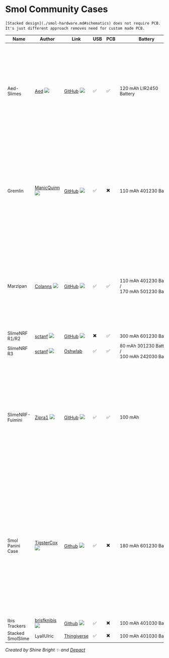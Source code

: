 # Smol Community Cases

```admonish note
[Stacked design](./smol-hardware.md#schematics) does not require PCB. It's just different approach removes need for custom made PCB.
```

<table class="table-sort table-arrows">
    <thead>
        <tr>
            <th>Name</th>
            <th>Author</th>
            <th>Link</th>
            <th>USB</th>
            <th>PCB</th>
            <th>Battery</th>
            <th>Dock</th>
            <th class="disable-sort" style="min-width: 400px">Image</th>
        </tr>
    </thead>
    <tbody>
        <tr>
            <td>Aed-Slimes</td>
            <td>
                <div class="tooltip-image-container">
                    <a href="https://github.com/Aed-1">Aed</a>
                    <span class="tooltip-image left">
                        <img
                            src="https://github-readme-stats.vercel.app/api?username=Aed&cache_seconds=86400&hide_rank=true&show_icons=true&hide_border=true&bg_color=00000000&title_color=cccccc&text_color=cccccc&icon_color=cccccc"
                            loading="lazy"/>
                    </span>
                </div>
            </td>
            <td>
                <div class="tooltip-image-container">
                    <a href="https://github.com/Aed-1/Aed-Slimes">GitHub</a>
                    <span class="tooltip-image left">
                        <img
                            src="https://github-readme-stats.vercel.app/api/pin?username=Aed-1&repo=Aed-Slimes&cache_seconds=86400&hide_border=true&bg_color=00000000&title_color=cccccc&text_color=cccccc&icon_color=cccccc"
                            loading="lazy"/>
                    </span>
                </div>
            </td>
            <td>✅</td>
            <td>✅</td>
            <td>
                <div class="tooltip-text-container">120 mAh
                    <span class="tooltip-text">LIR2450 Battery</span>
                </div>
            </td>
            <td>✖️</td>
            <td>
                <div class="tooltip-image-container">
                    <img
                        src="https://raw.githubusercontent.com/Aed-1/Aed-Slimes/refs/heads/main/img/Aed-Slime.png"
                        loading="lazy"/>
                    <span class="tooltip-image right">
                        <img
                        src="https://raw.githubusercontent.com/Aed-1/Aed-Slimes/refs/heads/main/img/Aed-Slime.png"
                        loading="lazy"/>
                    </span>
                </div>
            </td>
        </tr>
        <tr>
            <td>Gremlin</td>
            <td>
                <div class="tooltip-image-container">
                    <a href="https://github.com/ManicQuinn">ManicQuinn</a>
                    <span class="tooltip-image left">
                        <img
                            src="https://github-readme-stats.vercel.app/api?username=ManicQuinn&cache_seconds=86400&hide_rank=true&show_icons=true&hide_border=true&bg_color=00000000&title_color=cccccc&text_color=cccccc&icon_color=cccccc"
                            loading="lazy"/>
                    </span>
                </div>
            </td>
            <td>
                <div class="tooltip-image-container">
                    <a href="https://github.com/ManicQuinn/SlimeVR-Gremlin">GitHub</a>
                    <span class="tooltip-image left">
                        <img
                            src="https://github-readme-stats.vercel.app/api/pin?username=ManicQuinn&repo=SlimeVR-Gremlin&cache_seconds=86400&hide_border=true&bg_color=00000000&title_color=cccccc&text_color=cccccc&icon_color=cccccc"
                            loading="lazy"/>
                    </span>
                </div>
            </td>
            <td>✅</td>
            <td>✖️</td>
            <td>
                <div class="tooltip-text-container">110 mAh
                    <span class="tooltip-text">401230 Battery</span>
                </div>
            </td>
            <td>✖️</td>
            <td>
                <div class="tooltip-image-container">
                    <img
                        src="https://raw.githubusercontent.com/ManicQuinn/SlimeVR-Gremlin/refs/heads/main/photos/GremlinTrackers.png"
                        loading="lazy"/>
                    <span class="tooltip-image right">
                        <img
                            src="https://raw.githubusercontent.com/ManicQuinn/SlimeVR-Gremlin/refs/heads/main/photos/GremlinTrackers.png"
                            loading="lazy"/>
                    </span>
                </div>
            </td>
        </tr>
        <tr>
            <td>Marzipan</td>
            <td>
                <div class="tooltip-image-container">
                    <a href="https://github.com/colasama">Colanns</a>
                    <span class="tooltip-image left">
                        <img
                            src="https://github-readme-stats.vercel.app/api?username=colasama&cache_seconds=86400&hide_rank=true&show_icons=true&hide_border=true&bg_color=00000000&title_color=cccccc&text_color=cccccc&icon_color=cccccc"
                            loading="lazy"/>
                    </span>
                </div>
            </td>
            <td>
                <div class="tooltip-image-container">
                    <a href="https://github.com/colasama/Marzipan">GitHub</a>
                    <span class="tooltip-image left">
                        <img
                            src="https://github-readme-stats.vercel.app/api/pin?username=colasama&repo=Marzipan&cache_seconds=86400&hide_border=true&bg_color=00000000&title_color=cccccc&text_color=cccccc&icon_color=cccccc"
                            loading="lazy"/>
                    </span>
                </div>
            </td>
            <td>✅</td>
            <td>✅</td>
            <td style="white-space: nowrap;">
                <div class="tooltip-text-container">110 mAh
                    <span class="tooltip-text">401230 Battery</span>
                </div>
                /
                <div class="tooltip-text-container">170 mAh
                    <span class="tooltip-text">501230 Battery</span>
                </div>
            </td>
            <td>✖️</td>
            <td>
                <div class="tooltip-image-container">
                    <img
                        src="https://raw.githubusercontent.com/colasama/Marzipan/refs/heads/main/assets/sample.jpg"
                        loading="lazy"/>
                    <span class="tooltip-image right">
                        <img
                            src="https://raw.githubusercontent.com/colasama/Marzipan/refs/heads/main/assets/sample.jpg"
                            loading="lazy"/>
                    </span>
                </div>
            </td>
        </tr>
        <tr>
            <td>SlimeNRF R1/R2</td>
            <td>
                <div class="tooltip-image-container">
                    <a href="https://github.com/sctanf">sctanf</a>
                    <span class="tooltip-image left">
                        <img
                            src="https://github-readme-stats.vercel.app/api?username=sctanf&cache_seconds=86400&hide_rank=true&show_icons=true&hide_border=true&bg_color=00000000&title_color=cccccc&text_color=cccccc&icon_color=cccccc"
                            loading="lazy"/>
                    </span>
                </div>
            </td>
            <td>
                <div class="tooltip-image-container">
                    <a href="https://github.com/SlimeVR/SlimeVR-Tracker-nRF-PCB">GitHub</a>
                    <span class="tooltip-image left">
                        <img
                            src="https://github-readme-stats.vercel.app/api/pin?username=SlimeVR&repo=SlimeVR-Tracker-nRF-PCB&cache_seconds=86400&hide_border=true&bg_color=00000000&title_color=cccccc&text_color=cccccc&icon_color=cccccc"
                            loading="lazy"/>
                    </span>
                </div>
            </td>
            <td>✖️</td>
            <td>✅</td>
            <td>
                <div class="tooltip-text-container">300 mAh
                    <span class="tooltip-text">601230 Battery</span>
                </div>
            </td>
            <td>✖️</td>
            <td>
                <div class="tooltip-image-container">
                    <img
                        src="https://raw.githubusercontent.com/SlimeVR/SlimeVR-Tracker-nRF-PCB/refs/heads/main/images/DSC_0067.webp"
                        loading="lazy"/>
                    <span class="tooltip-image right">
                        <img
                            src="https://raw.githubusercontent.com/SlimeVR/SlimeVR-Tracker-nRF-PCB/refs/heads/main/images/DSC_0067.webp"
                            loading="lazy"/>
                    </span>
                </div>
            </td>
        </tr>
        <tr>
            <td>SlimeNRF R3</td>
            <td>
                <div class="tooltip-image-container">
                    <a href="https://github.com/sctanf">sctanf</a>
                    <span class="tooltip-image left">
                        <img
                            src="https://github-readme-stats.vercel.app/api?username=sctanf&cache_seconds=86400&hide_rank=true&show_icons=true&hide_border=true&bg_color=00000000&title_color=cccccc&text_color=cccccc&icon_color=cccccc"
                            loading="lazy"/>
                    </span>
                </div>
            </td>
            <td>
                <a href="https://oshwlab.com/sctanf/slimenrf3">Oshwlab</a>
            </td>
            <td>✅</td>
            <td>✅</td>
            <td style="white-space: nowrap;">
                <div class="tooltip-text-container">80 mAh
                    <span class="tooltip-text">301230 Battery</span>
                </div>
                /
                <div class="tooltip-text-container">100 mAh
                    <span class="tooltip-text">242030 Battery</span>
                </div>
            </td>
            <td>✖️</td>
            <td>
                <div class="tooltip-image-container">
                    <img
                        src="https://image.easyeda.com/pullimage/yqgxTM1PciHEAJCbQuXxcXNqxEJMzmkE2ujd4QaK.jpeg"
                        loading="lazy"/>
                    <span class="tooltip-image right">
                        <img
                            src="https://image.easyeda.com/pullimage/yqgxTM1PciHEAJCbQuXxcXNqxEJMzmkE2ujd4QaK.jpeg"
                            loading="lazy"/>
                    </span>
                </div>
            </td>
        </tr>
        <tr>
            <td>SlimeNRF-Fuimini</td>
            <td>
                <div class="tooltip-image-container">
                    <a href="https://github.com/Zipra1">Zipra1</a>
                    <span class="tooltip-image left">
                        <img
                            src="https://github-readme-stats.vercel.app/api?username=Zipra1&cache_seconds=86400&hide_rank=true&show_icons=true&hide_border=true&bg_color=00000000&title_color=cccccc&text_color=cccccc&icon_color=cccccc"
                            loading="lazy"/>
                    </span>
                </div>
            </td>
            <td>
                <div class="tooltip-image-container">
                    <a href="https://github.com/Zipra1/SlimeNRF-Fuimini">GitHub</a>
                    <span class="tooltip-image left">
                        <img
                            src="https://github-readme-stats.vercel.app/api/pin?username=Zipra1&repo=SlimeNRF-Fuimini&cache_seconds=86400&hide_border=true&bg_color=00000000&title_color=cccccc&text_color=cccccc&icon_color=cccccc"
                            loading="lazy"/>
                    </span>
                </div>
            </td>
            <td>✅</td>
            <td>✅</td>
            <td>100 mAh</td>
            <td>✅</td>
            <td>
                <div class="tooltip-image-container">
                    <img
                        src="https://raw.githubusercontent.com/Zipra1/SlimeNRF-Fuimini/refs/heads/main/Tracker/Photos/Processed/thumbnail.png"
                        loading="lazy"/>
                    <span class="tooltip-image right">
                        <img
                            src="https://raw.githubusercontent.com/Zipra1/SlimeNRF-Fuimini/refs/heads/main/Tracker/Photos/Processed/thumbnail.png"
                            loading="lazy"/>
                    </span>
                </div>
            </td>
        </tr>
        <tr>
            <td>Smol Panini Case</td>
            <td>
                <div class="tooltip-image-container">
                    <a href="https://github.com/TigsterCox">TigsterCox</a>
                    <span class="tooltip-image left">
                        <img
                            src="https://github-readme-stats.vercel.app/api?username=TigsterCox&cache_seconds=86400&hide_rank=true&show_icons=true&hide_border=true&bg_color=00000000&title_color=cccccc&text_color=cccccc&icon_color=cccccc"
                            loading="lazy"/>
                    </span>
                </div>
            </td>
            <td>
                <div class="tooltip-image-container">
                    <a href="https://github.com/TigsterCox/Smol-Panini-Case/">Github</a>
                    <span class="tooltip-image left">
                        <img
                            src="https://github-readme-stats.vercel.app/api/pin?username=TigsterCox&repo=Smol-Panini-Case&cache_seconds=86400&hide_border=true&bg_color=00000000&title_color=cccccc&text_color=cccccc&icon_color=cccccc"
                            loading="lazy"/>
                    </span>
                </div>
            </td>
            <td>✅</td>
            <td>✖️</td>
            <td>
                <div class="tooltip-text-container">180 mAh
                    <span class="tooltip-text">601230 Battery</span>
                </div>
            </td>
            <td>✖️</td>
            <td>
                <div class="tooltip-image-container">
                    <img
                        src="https://raw.githubusercontent.com/TigsterCox/Smol-Panini-Case/refs/heads/main/assets/wiki-case-image.png"
                        loading="lazy"/>
                    <span class="tooltip-image right">
                        <img
                            src="https://raw.githubusercontent.com/TigsterCox/Smol-Panini-Case/refs/heads/main/assets/wiki-case-image.png"
                            loading="lazy"/>
                    </span>
                </div>
            </td>
        </tr>
        <tr>
            <td>Ibis Trackers</td>
            <td>
                <div class="tooltip-image-container">
                    <a href="https://github.com/brisfknibis">brisfknibis</a>
                    <span class="tooltip-image left">
                        <img
                            src="https://github-readme-stats.vercel.app/api?username=brisfknibis&cache_seconds=86400&hide_rank=true&show_icons=true&hide_border=true&bg_color=00000000&title_color=cccccc&text_color=cccccc&icon_color=cccccc"
                            loading="lazy"/>
                    </span>
                </div>
            </td>
            <td>
                <div class="tooltip-image-container">
                    <a href="https://github.com/brisfknibis/ibis-trackers/">Github</a>
                    <span class="tooltip-image left">
                        <img
                            src="https://github-readme-stats.vercel.app/api/pin?username=brisfknibis&repo=ibis-trackers&cache_seconds=86400&hide_border=true&bg_color=00000000&title_color=cccccc&text_color=cccccc&icon_color=cccccc"
                            loading="lazy"/>
                    </span>
                </div>
            </td>
            <td>✅</td>
            <td>✖️</td>
            <td>
                <div class="tooltip-text-container">100 mAh
                    <span class="tooltip-text">401030 Battery</span>
                </div>
            </td>
            <td>✖️</td>
            <td>
                <div class="tooltip-image-container">
                    <img
                        src="https://raw.githubusercontent.com/brisfknibis/ibis-trackers/refs/heads/main/Images/IbisTracker.jpg"
                        loading="lazy"/>
                    <span class="tooltip-image right">
                        <img
                            src="https://raw.githubusercontent.com/brisfknibis/ibis-trackers/refs/heads/main/Images/IbisTracker.jpg"
                            loading="lazy"/>
                    </span>
                </div>
            </td>
        </tr>
        <tr>
            <td>Stacked SmolSlime</td>
            <td>LyallUlric</td>
            <td>
                <a href="https://www.thingiverse.com/thing:6941615">Thingiverse</a>
            </td>
            <td>✅</td>
            <td>✖️</td>
            <td>
                <div class="tooltip-text-container">100 mAh
                    <span class="tooltip-text">401030 Battery</span>
                </div>
            </td>
            <td>✖️</td>
            <td>
                <div class="tooltip-image-container">
                    <img
                        src="https://cdn.thingiverse.com/assets/d4/ec/6a/83/0d/large_display_image_2025-02-20_171452292.png"
                        loading="lazy"/>
                    <span class="tooltip-image right">
                        <img
                            src="https://cdn.thingiverse.com/assets/d4/ec/6a/83/0d/large_display_image_2025-02-20_171452292.png"
                            loading="lazy"/>
                    </span>
                </div>
            </td>
        </tr>
    </tbody>
</table>

*Created by Shine Bright ✨ and [Depact](https://github.com/Depact)*
